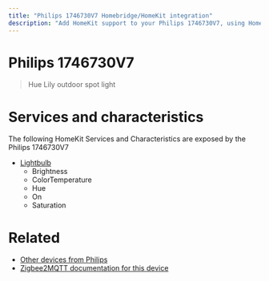 ```yaml
---
title: "Philips 1746730V7 Homebridge/HomeKit integration"
description: "Add HomeKit support to your Philips 1746730V7, using Homebridge, Zigbee2MQTT and homebridge-z2m."
---
```

<!---
This file has been GENERATED using src/docgen/docgen.ts
DO NOT EDIT THIS FILE MANUALLY!
-->
# Philips 1746730V7
> Hue Lily outdoor spot light


# Services and characteristics
The following HomeKit Services and Characteristics are exposed by
the Philips 1746730V7

* [Lightbulb](../../light.md)
  * Brightness
  * ColorTemperature
  * Hue
  * On
  * Saturation


# Related
* [Other devices from Philips](../index.md#philips)
* [Zigbee2MQTT documentation for this device](https://www.zigbee2mqtt.io/devices/1746730V7.html)